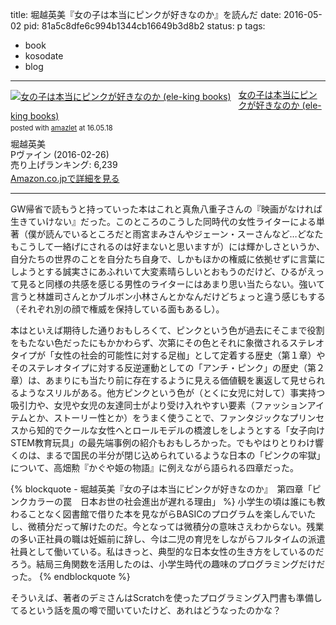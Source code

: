 title: 堀越英美『女の子は本当にピンクが好きなのか』を読んだ
date: 2016-05-02
pid: 81a5c8dfe6c994b1344cb16649b3d8b2
status: p
tags:
- book
- kosodate
- blog
---

<div class="amazlet-box" style="margin-bottom:0px;"><div class="amazlet-image" style="float:left;margin:0px 12px 1px 0px;"><a href="http://www.amazon.co.jp/exec/obidos/ASIN/4907276478/dotimpact-22/ref=nosim/" name="amazletlink" target="_blank"><img src="http://ecx.images-amazon.com/images/I/41-hiHC2SRL._SL160_.jpg" alt="女の子は本当にピンクが好きなのか (ele-king books)" style="border: none;" /></a></div><div class="amazlet-info" style="line-height:120%; margin-bottom: 10px"><div class="amazlet-name" style="margin-bottom:10px;line-height:120%"><a href="http://www.amazon.co.jp/exec/obidos/ASIN/4907276478/dotimpact-22/ref=nosim/" name="amazletlink" target="_blank">女の子は本当にピンクが好きなのか (ele-king books)</a><div class="amazlet-powered-date" style="font-size:80%;margin-top:5px;line-height:120%">posted with <a href="http://www.amazlet.com/" title="amazlet" target="_blank">amazlet</a> at 16.05.18</div></div><div class="amazlet-detail">堀越英美 <br />Pヴァイン (2016-02-26)<br />売り上げランキング: 6,239<br /></div><div class="amazlet-sub-info" style="float: left;"><div class="amazlet-link" style="margin-top: 5px"><a href="http://www.amazon.co.jp/exec/obidos/ASIN/4907276478/dotimpact-22/ref=nosim/" name="amazletlink" target="_blank">Amazon.co.jpで詳細を見る</a></div></div></div><div class="amazlet-footer" style="clear: left"></div></div>

---- 

GW帰省で読もうと持っていった本はこれと真魚八重子さんの『映画がなければ生きていけない』だった。このところのこうした同時代の女性ライターによる単著（僕が読んでいるところだと雨宮まみさんやジェーン・スーさんなど…どなたもこうして一絡げにされるのは好まないと思いますが）には輝かしさというか、自分たちの世界のことを自分たち自身で、しかもほかの権威に依拠せずに言葉にしようとする誠実さにあふれいて大変素晴らしいとおもうのだけど、ひるがえって見ると同様の共感を感じる男性のライターにはあまり思い当たらない。強いて言うと林雄司さんとかブルボン小林さんとかなんだけどちょっと違う感じもする（それぞれ別の顔で権威を保持している面もあるし）。

本はといえば期待した通りおもしろくて、ピンクという色が過去にそこまで役割をもたない色だったにもかかわらず、次第にその色とそれに象徴されるステレオタイプが「女性の社会的可能性に対する足枷」として定着する歴史（第１章）やそのステレオタイプに対する反逆運動としての「アンチ・ピンク」の歴史（第２章）は、あまりにも当たり前に存在するように見える価値観を裏返して見せられるようなスリルがある。他方ピンクという色が（とくに女児に対して）事実持つ吸引力や、女児や女児の友達同士がより受け入れやすい要素（ファッションアイテムとか、ストーリー性とか）をうまく使うことで、ファンタジックなプリンセスから知的でクールな女性へとロールモデルの橋渡しをしようとする「女子向けSTEM教育玩具」の最先端事例の紹介もおもしろかった。でもやはりとりわけ響くのは、まるで国民の半分が閉じ込められているような日本の「ピンクの牢獄」について、高畑勲『かぐや姫の物語』に例えながら語られる四章だった。

{% blockquote - 堀越英美『女の子は本当にピンクが好きなのか』　第四章「ピンクカラーの罠　日本お世の社会進出が遅れる理由」 %}
小学生の頃は誰にも教わることなく図書館で借りた本を見ながらBASICのプログラムを楽しんでいたし、微積分だって解けたのだ。今となっては微積分の意味さえわからない。残業の多い正社員の職は妊娠前に辞し、今は二児の育児をしながらフルタイムの派遣社員として働いている。私はきっと、典型的な日本女性の生き方をしているのだろう。結局三角関数を活用したのは、小学生時代の趣味のプログラミングだけだった。
{% endblockquote %}

そういえば、著者のデミさんはScratchを使ったプログラミング入門書も準備してるという話を風の噂で聞いていたけど、あれはどうなったのかな？　